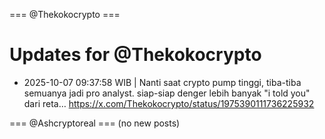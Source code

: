 === @Thekokocrypto ===

# Updates for @Thekokocrypto

- 2025-10-07 09:37:58 WIB | Nanti saat crypto pump tinggi, tiba-tiba semuanya jadi pro analyst. siap-siap denger lebih banyak "i told you" dari reta…
  https://x.com/Thekokocrypto/status/1975390111736225932

=== @Ashcryptoreal ===
(no new posts)

